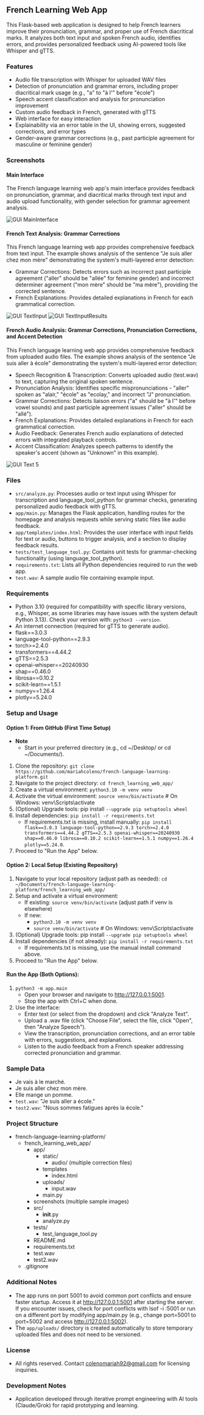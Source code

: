 ## French Learning Web App
This Flask-based web application is designed to help French learners improve their pronunciation, grammar, and proper use of French diacritical marks. 
It analyzes both text input and spoken French audio, identifies errors, and provides personalized feedback using AI-powered tools like Whisper and gTTS.

### Features
- Audio file transcription with Whisper for uploaded WAV files
- Detection of pronunciation and grammar errors, including proper diacritical mark usage (e.g., "a" to "à l'" before "école")
- Speech accent classification and analysis for pronunciation improvement
- Custom audio feedback in French, generated with gTTS
- Web interface for easy interaction
- Explainability via an error table in the UI, showing errors, suggested corrections, and error types 
- Gender-aware grammar corrections (e.g., past participle agreement for masculine or feminine gender)

### Screenshots
#### Main Interface
The French language learning web app's main interface provides feedback on pronunciation, grammar, and diacritical marks through text input and audio upload functionality, with gender selection for grammar agreement analysis.

![GUI MainInterface](screenshots/FrenchLearningFeedbackPlatform_MainInterface.png)

#### French Text Analysis: Grammar Corrections
This French language learning web app provides comprehensive feedback from text input. 
The example shows analysis of the sentence "Je suis aller chez mon mère" demonstrating the system's multi-layered error detection:
- Grammar Corrections: Detects errors such as incorrect past participle agreement ("aller" should be "allée" for feminine gender) and incorrect determiner agreement ("mon mère" should be "ma mère"), providing the corrected sentence.
- French Explanations: Provides detailed explanations in French for each grammatical correction.

![GUI TextInput](screenshots/FrenchLearningFeedbackPlatform_TextInput.png)
![GUI TextInputResults](screenshots/FrenchLearningFeedbackPlatform_TextInputResults.png)

#### French Audio Analysis: Grammar Corrections, Pronunciation Corrections, and Accent Detection
This French language learning web app provides comprehensive feedback from uploaded audio files.
The example shows analysis of the sentence "Je suis aller à école" demonstrating the system's multi-layered error detection:
- Speech Recognition & Transcription: Converts uploaded audio (test.wav) to text, capturing the original spoken sentence.   
- Pronunciation Analysis: Identifies specific mispronunciations - "aller" spoken as "alair," "école" as "ecolay," and incorrect "J" pronunciation.
- Grammar Corrections: Detects liaison errors ("a" should be "à l'" before vowel sounds) and past participle agreement issues ("aller" should be "allé").
- French Explanations: Provides detailed explanations in French for each grammatical correction.
- Audio Feedback: Generates French audio explanations of detected errors with integrated playback controls.
- Accent Classification: Analyzes speech patterns to identify the speaker's accent (shown as "Unknown" in this example).

![GUI Text 5](screenshots/FrenchLearningFeedbackEngine_Audio1.png)

### Files
- `src/analyze.py`: Processes audio or text input using Whisper for transcription and language_tool_python for grammar checks, generating personalized audio feedback with gTTS.
- `app/main.py`: Manages the Flask application, handling routes for the homepage and analysis requests while serving static files like audio feedback.
- `app/templates/index.html`: Provides the user interface with input fields for text or audio, buttons to trigger analysis, and a section to display feedback results.
- `tests/test_language_tool.py`: Contains unit tests for grammar-checking functionality (using language_tool_python).
- `requirements.txt`: Lists all Python dependencies required to run the web app.
- `test.wav`: A sample audio file containing example input.

### Requirements
- Python 3.10 (required for compatibility with specific library versions, e.g., Whisper, as some libraries may have issues with the system default Python 3.13). Check your version with: `python3 --version`.
- An internet connection (required for gTTS to generate audio).
- flask==3.0.3 
- language-tool-python==2.9.3
- torch>=2.4.0
- transformers==4.44.2
- gTTS==2.5.3
- openai-whisper==20240930
- shap==0.46.0
- librosa==0.10.2
- scikit-learn==1.5.1
- numpy==1.26.4     
- plotly==5.24.0  
  
### Setup and Usage
#### Option 1: From GitHub (First Time Setup)
- **Note**
  - Start in your preferred directory (e.g., cd ~/Desktop/ or cd ~/Documents/). 
1. Clone the repository: `git clone https://github.com/mariahcoleno/french-language-learning-platform.git`
2. Navigate to the project directory: `cd french_learning_web_app/`
3. Create a virtual environment: `python3.10 -m venv venv`
4. Activate the virtual environment: `source venv/bin/activate` # On Windows: venv\Scripts\activate
5. (Optional) Upgrade tools: pip install `--upgrade pip setuptools wheel` 
6. Install dependencies: `pip install -r requirements.txt`
   - If requirements.txt is missing, install manually: 
     `pip install flask==3.0.3 language-tool-python==2.9.3 torch>=2.4.0 transformers==4.44.2
      gTTS==2.5.3 openai-whisper==20240930 shap==0.46.0 librosa==0.10.2 scikit-learn==1.5.1 numpy==1.26.4 plotly==5.24.0`.
7. Proceed to "Run the App" below.

#### Option 2: Local Setup (Existing Repository)
1. Navigate to your local repository (adjust path as needed): `cd ~/Documents/french-language-learning-platform/french_learning_web_app/`
2. Setup and activate a virtual environment:
   - If existing: `source venv/bin/activate` (adjust path if venv is elsewhere)
   - If new:
     - `python3.10 -m venv venv`
     - `source venv/bin/activate` # On Windows: venv\Scripts\activate
3. (Optional) Upgrade tools: pip install `--upgrade pip setuptools wheel` 
4. Install dependencies (if not already): `pip install -r requirements.txt` 
   - If requirements.txt is missing, use the manual install command above.
5. Proceed to "Run the App" below.

#### Run the App (Both Options):
1. `python3 -m app.main` 
   - Open your browser and navigate to http://127.0.0.1:5001.
   - Stop the app with Ctrl+C when done.
2. Use the interface:
   - Enter text (or select from the dropdown) and click "Analyze Text".
   - Upload a .wav file (click "Choose File", select the file, click "Open", then "Analyze Speech").
   - View the transcription, pronunciation corrections, and an error table with errors, suggestions, and explanations.
   - Listen to the audio feedback from a French speaker addressing corrected pronunciation and grammar.  

### Sample Data
- Je vais à le marché.
- Je suis aller chez mon mère.
- Elle mange un pomme. 
- `test.wav`: "Je suis aller a école."
- `test2.wav`: "Nous sommes fatigues après la école."

### Project Structure
- french-language-learning-platform/
  - french_learning_web_app/
    - app/
      - static/
        - audio/ (multiple correction files)
      - templates
        - index.html
      - uploads/
        - input.wav
      - main.py
    - screenshots (multiple sample images)
    - src/
      - __init__.py
      - analyze.py 
    - tests/
      - test_language_tool.py 
    - README.md
    - requirements.txt
    - test.wav
    - test2.wav
  - .gitignore

### Additional Notes
- The app runs on port 5001 to avoid common port conflicts and ensure faster startup. Access it at http://127.0.0.1:5001 after starting the server. If you encounter issues, check for port conflicts with lsof -i :5001 or run on a different port by modifying app/main.py (e.g., change port=5001 to port=5002 and access http://127.0.0.1:5002).
- The `app/uploads/` directory is created automatically to store temporary uploaded files and does not need to be versioned.

### License
- All rights reserved. Contact colenomariah92@gmail.com for licensing inquiries.

### Development Notes
- Application developed through iterative prompt engineering with AI tools (Claude/Grok) for rapid prototyping and learning.
